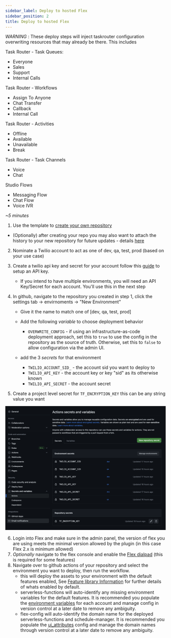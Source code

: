 ```yaml
---
sidebar_label: Deploy to hosted Flex
sidebar_position: 2
title: Deploy to hosted Flex
---
```


*WARNING* : These deploy steps will inject taskrouter configuration overwriting resources that may already be there.  This includes

Task Router - Task Queues:
 - Everyone
 - Sales
 - Support
 - Internal Calls

Task Router - Workflows
 - Assign To Anyone
 - Chat Transfer
 - Callback
 - Internal Call

Task Router - Activities
 - Offline
 - Available
 - Unavailable
 - Break

Task Router - Task Channels
 - Voice
 - Chat

Studio Flows
 - Messaging Flow
 - Chat Flow
 - Voice IVR


_~5 minutes_

1. Use the template to [create your own repository](https://github.com/twilio-professional-services/flex-project-template/generate) 
  - (Optionally) after creating your repo you may also want to attach the history to your new repository for future updates - details [here](/setup-guides/managing-future-updates-from-the-template)
2. Nominate a Twilio account to act as one of dev, qa, test, prod (based on your use case)
3. Create a twilio api key and secret for your account follow this [guide](https://www.twilio.com/docs/glossary/what-is-an-api-key#how-can-i-create-api-keys) to setup an API key.
   - If you intend to have multiple environments, you will need an API Key/Secret for each account. You'll use this in the next step
4. In github, navigate to the repository you created in step 1, click the settings tab -> envirnoments -> "New Environment"

   - Give it the name to match one of [dev, qa, test, prod] 

   - Add the following *variable* to choose deployment behavior
     - `OVERWRITE_CONFIG` - if using an infrastructure-as-code deployment approach, set this to `true` to use the config in the repository as the source of truth. Otherwise, set this to `false` to allow configuration via the admin UI.

   - add the 3 *secrets* for that environment
     - `TWILIO_ACCOUNT_SID_` - the account sid you want to deploy to
     - `TWILIO_API_KEY` - the account key or key "sid" as its otherwise known
     - `TWILIO_API_SECRET` - the account secret

5. Create a project level secret for `TF_ENCRYPTION_KEY` this can be any string value you want

![alt text](../../static/img/github-secrets.png)

6. Login into Flex and make sure in the admin panel, the version of flex you are using meets the minimal version allowed by the plugin (in this case Flex 2.x is minimum allowed)
7. _Optionally_ navigate to the flex console and enable the [Flex dialpad](https://console.twilio.com/us1/develop/flex/manage/voice?frameUrl=%2Fconsole%2Fflex%2Fvoice%3Fx-target-region%3Dus1) (this is required for some features)
8. Navigate over to github actions of your repository and select the environment you want to deploy, then run the workflow.
   - this will deploy the assets to your environment with the default features enabled, See [Feature library Information](/feature-library/overview) for further details of whats enabled by default.
   - serverless-functions will auto-identify any missing environment variables for the default features. It is recommended you populate the [environment variables](https://github.com/twilio-professional-services/flex-project-template/blob/main/serverless-functions/.env.example) for each account and manage config in version control at a later date to remove any ambiguity.
   - flex-config will auto-identify the domain name for the deployed serverless-functions and schedule-manager. It is recommended you populate the [ui_attributes](https://github.com/twilio-professional-services/flex-project-template/blob/main/flex-config/ui_attributes.common.json) config and manage the domain names through version control at a later date to remove any ambiguity.

